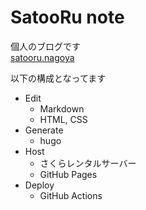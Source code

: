 # SatooRu note
個人のブログです  
[satooru.nagoya](https://satooru.nagoya)

以下の構成となってます

- Edit
    - Markdown
    - HTML, CSS
- Generate
    - hugo
- Host
    - さくらレンタルサーバー
    - GitHub Pages
- Deploy
    - GitHub Actions